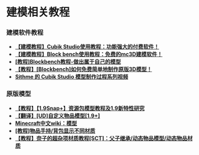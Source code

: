 # 建模相关教程

### 建模软件教程

- **[【建模教程】Cubik Studio使用教程：功能强大的付费软件！](https://www.mcbbs.net/thread-687670-1-1.html)**
- **[【建模教程】Block bench使用教程：免费的mc3D建模软件！](https://www.mcbbs.net/thread-941067-1-1.html)**
- **[[教程]Blockbench教程-做出属于自己的模型](https://www.mcbbs.net/thread-833634-1-1.html)**
- **[【教程】[Blockbench]如何免费简单地制作原版3D模型！](https://www.mcbbs.net/thread-846639-1-1.html)**
- **[Sithme 的 Cubik Studio 模型制作过程系列视频](https://www.bilibili.com/video/av94357570)**

### 原版模型

- **[【教程】【1.9Snap+】资源包模型教程及1.9新特性研究](https://www.mcbbs.net/thread-491597-1-1.html)**
- **[【翻译】[UD]自定义物品模型[1.9+]](https://www.mcbbs.net/thread-694674-1-1.html)**
- **[Minecraft中文wiki：模型](https://minecraft-zh.gamepedia.com/%E6%A8%A1%E5%9E%8B)**
- **[[教程]物品手持/背包显示不同材质](https://www.mcbbs.net/thread-831718-1-1.html)**
- **[【教程】奈子的超杂项材质教程[SCT]：父子继承/动态物品模型/动态物品材质](https://www.mcbbs.net/thread-961666-1-1.html)**

<br/><br/><Vssue/>